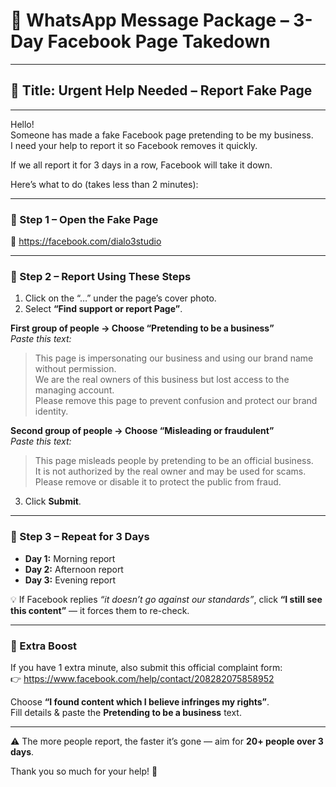 # 📩 WhatsApp Message Package – 3-Day Facebook Page Takedown

---

## 📌 Title: Urgent Help Needed – Report Fake Page

---

Hello!  
Someone has made a fake Facebook page pretending to be my business.  
I need your help to report it so Facebook removes it quickly.  

If we all report it for 3 days in a row, Facebook will take it down.

Here’s what to do (takes less than 2 minutes):

---

### 📍 Step 1 – Open the Fake Page
🔗 https://facebook.com/dialo3studio

---

### 📍 Step 2 – Report Using These Steps

1. Click on the “…” under the page’s cover photo.
2. Select **“Find support or report Page”**.

**First group of people → Choose “Pretending to be a business”**  
_Paste this text:_
> This page is impersonating our business and using our brand name without permission.  
> We are the real owners of this business but lost access to the managing account.  
> Please remove this page to prevent confusion and protect our brand identity.

**Second group of people → Choose “Misleading or fraudulent”**  
_Paste this text:_
> This page misleads people by pretending to be an official business.  
> It is not authorized by the real owner and may be used for scams.  
> Please remove or disable it to protect the public from fraud.

3. Click **Submit**.

---

### 📍 Step 3 – Repeat for 3 Days

- **Day 1:** Morning report  
- **Day 2:** Afternoon report  
- **Day 3:** Evening report  

💡 If Facebook replies _“it doesn’t go against our standards”_, click **“I still see this content”** — it forces them to re-check.

---

### 📍 Extra Boost

If you have 1 extra minute, also submit this official complaint form:  
👉 https://www.facebook.com/help/contact/208282075858952

Choose **“I found content which I believe infringes my rights”**.  
Fill details & paste the **Pretending to be a business** text.

---

⚠️ The more people report, the faster it’s gone — aim for **20+ people over 3 days**.  

Thank you so much for your help! 🙏
